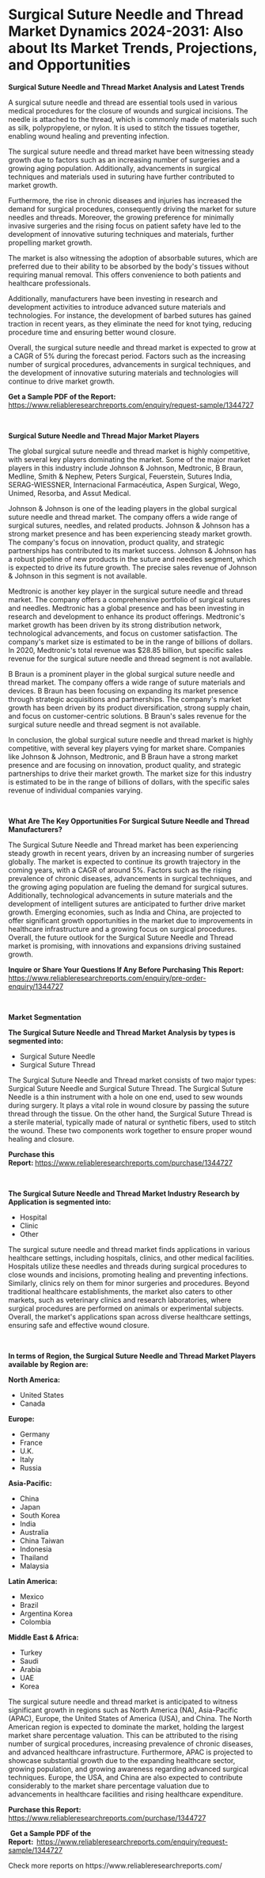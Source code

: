 <p><h1>Surgical Suture Needle and Thread Market Dynamics 2024-2031: Also about Its Market Trends, Projections, and Opportunities</h1></p><p><strong>Surgical Suture Needle and Thread Market Analysis and Latest Trends</strong></p>
<p><p>A surgical suture needle and thread are essential tools used in various medical procedures for the closure of wounds and surgical incisions. The needle is attached to the thread, which is commonly made of materials such as silk, polypropylene, or nylon. It is used to stitch the tissues together, enabling wound healing and preventing infection.</p><p>The surgical suture needle and thread market have been witnessing steady growth due to factors such as an increasing number of surgeries and a growing aging population. Additionally, advancements in surgical techniques and materials used in suturing have further contributed to market growth.</p><p>Furthermore, the rise in chronic diseases and injuries has increased the demand for surgical procedures, consequently driving the market for suture needles and threads. Moreover, the growing preference for minimally invasive surgeries and the rising focus on patient safety have led to the development of innovative suturing techniques and materials, further propelling market growth.</p><p>The market is also witnessing the adoption of absorbable sutures, which are preferred due to their ability to be absorbed by the body's tissues without requiring manual removal. This offers convenience to both patients and healthcare professionals.</p><p>Additionally, manufacturers have been investing in research and development activities to introduce advanced suture materials and technologies. For instance, the development of barbed sutures has gained traction in recent years, as they eliminate the need for knot tying, reducing procedure time and ensuring better wound closure.</p><p>Overall, the surgical suture needle and thread market is expected to grow at a CAGR of 5% during the forecast period. Factors such as the increasing number of surgical procedures, advancements in surgical techniques, and the development of innovative suturing materials and technologies will continue to drive market growth.</p></p>
<p><strong>Get a Sample PDF of the Report:&nbsp;</strong> <a href="https://www.reliableresearchreports.com/enquiry/request-sample/1344727">https://www.reliableresearchreports.com/enquiry/request-sample/1344727</a></p>
<p>&nbsp;</p>
<p><strong>Surgical Suture Needle and Thread Major Market Players</strong></p>
<p><p>The global surgical suture needle and thread market is highly competitive, with several key players dominating the market. Some of the major market players in this industry include Johnson & Johnson, Medtronic, B Braun, Medline, Smith & Nephew, Peters Surgical, Feuerstein, Sutures India, SERAG-WIESSNER, Internacional Farmacéutica, Aspen Surgical, Wego, Unimed, Resorba, and Assut Medical.</p><p>Johnson & Johnson is one of the leading players in the global surgical suture needle and thread market. The company offers a wide range of surgical sutures, needles, and related products. Johnson & Johnson has a strong market presence and has been experiencing steady market growth. The company's focus on innovation, product quality, and strategic partnerships has contributed to its market success. Johnson & Johnson has a robust pipeline of new products in the suture and needles segment, which is expected to drive its future growth. The precise sales revenue of Johnson & Johnson in this segment is not available.</p><p>Medtronic is another key player in the surgical suture needle and thread market. The company offers a comprehensive portfolio of surgical sutures and needles. Medtronic has a global presence and has been investing in research and development to enhance its product offerings. Medtronic's market growth has been driven by its strong distribution network, technological advancements, and focus on customer satisfaction. The company's market size is estimated to be in the range of billions of dollars. In 2020, Medtronic's total revenue was $28.85 billion, but specific sales revenue for the surgical suture needle and thread segment is not available.</p><p>B Braun is a prominent player in the global surgical suture needle and thread market. The company offers a wide range of suture materials and devices. B Braun has been focusing on expanding its market presence through strategic acquisitions and partnerships. The company's market growth has been driven by its product diversification, strong supply chain, and focus on customer-centric solutions. B Braun's sales revenue for the surgical suture needle and thread segment is not available.</p><p>In conclusion, the global surgical suture needle and thread market is highly competitive, with several key players vying for market share. Companies like Johnson & Johnson, Medtronic, and B Braun have a strong market presence and are focusing on innovation, product quality, and strategic partnerships to drive their market growth. The market size for this industry is estimated to be in the range of billions of dollars, with the specific sales revenue of individual companies varying.</p></p>
<p>&nbsp;</p>
<p><strong>What Are The Key Opportunities For Surgical Suture Needle and Thread Manufacturers?</strong></p>
<p><p>The Surgical Suture Needle and Thread market has been experiencing steady growth in recent years, driven by an increasing number of surgeries globally. The market is expected to continue its growth trajectory in the coming years, with a CAGR of around 5%. Factors such as the rising prevalence of chronic diseases, advancements in surgical techniques, and the growing aging population are fueling the demand for surgical sutures. Additionally, technological advancements in suture materials and the development of intelligent sutures are anticipated to further drive market growth. Emerging economies, such as India and China, are projected to offer significant growth opportunities in the market due to improvements in healthcare infrastructure and a growing focus on surgical procedures. Overall, the future outlook for the Surgical Suture Needle and Thread market is promising, with innovations and expansions driving sustained growth.</p></p>
<p><strong>Inquire or Share Your Questions If Any Before Purchasing This Report:</strong> <a href="https://www.reliableresearchreports.com/enquiry/pre-order-enquiry/1344727">https://www.reliableresearchreports.com/enquiry/pre-order-enquiry/1344727</a></p>
<p>&nbsp;</p>
<p><strong>Market Segmentation</strong></p>
<p><strong>The Surgical Suture Needle and Thread Market Analysis by types is segmented into:</strong></p>
<p><ul><li>Surgical Suture Needle</li><li>Surgical Suture Thread</li></ul></p>
<p><p>The Surgical Suture Needle and Thread market consists of two major types: Surgical Suture Needle and Surgical Suture Thread. The Surgical Suture Needle is a thin instrument with a hole on one end, used to sew wounds during surgery. It plays a vital role in wound closure by passing the suture thread through the tissue. On the other hand, the Surgical Suture Thread is a sterile material, typically made of natural or synthetic fibers, used to stitch the wound. These two components work together to ensure proper wound healing and closure.</p></p>
<p><strong>Purchase this Report:&nbsp;</strong><a href="https://www.reliableresearchreports.com/purchase/1344727">https://www.reliableresearchreports.com/purchase/1344727</a></p>
<p>&nbsp;</p>
<p><strong>The Surgical Suture Needle and Thread Market Industry Research by Application is segmented into:</strong></p>
<p><ul><li>Hospital</li><li>Clinic</li><li>Other</li></ul></p>
<p><p>The surgical suture needle and thread market finds applications in various healthcare settings, including hospitals, clinics, and other medical facilities. Hospitals utilize these needles and threads during surgical procedures to close wounds and incisions, promoting healing and preventing infections. Similarly, clinics rely on them for minor surgeries and procedures. Beyond traditional healthcare establishments, the market also caters to other markets, such as veterinary clinics and research laboratories, where surgical procedures are performed on animals or experimental subjects. Overall, the market's applications span across diverse healthcare settings, ensuring safe and effective wound closure.</p></p>
<p>&nbsp;</p>
<p><strong>In terms of Region, the Surgical Suture Needle and Thread Market Players available by Region are:</strong></p>
<p>
    <p> <strong> North America: </strong>
        <ul>
            <li>United States</li>
            <li>Canada</li>
        </ul>
        </p> 
    <p> <strong> Europe: </strong>
        <ul>
            <li>Germany</li>
            <li>France</li>
            <li>U.K.</li>
            <li>Italy</li>
            <li>Russia</li>
        </ul>
        </p> 
    <p> <strong> Asia-Pacific: </strong>
        <ul>
            <li>China</li>
            <li>Japan</li>
            <li>South Korea</li>
            <li>India</li>
            <li>Australia</li>
            <li>China Taiwan</li>
            <li>Indonesia</li>
            <li>Thailand</li>
            <li>Malaysia</li>
        </ul>
        </p> 
    <p> <strong> Latin America: </strong>
        <ul>
            <li>Mexico</li>
            <li>Brazil</li>
            <li>Argentina Korea</li>
            <li>Colombia</li>
        </ul>
        </p> 
    <p> <strong> Middle East & Africa: </strong>
        <ul>
            <li>Turkey</li>
            <li>Saudi</li>
            <li>Arabia</li>
            <li>UAE</li>
            <li>Korea</li>
        </ul>
    </p>
    </p>
<p><p>The surgical suture needle and thread market is anticipated to witness significant growth in regions such as North America (NA), Asia-Pacific (APAC), Europe, the United States of America (USA), and China. The North American region is expected to dominate the market, holding the largest market share percentage valuation. This can be attributed to the rising number of surgical procedures, increasing prevalence of chronic diseases, and advanced healthcare infrastructure. Furthermore, APAC is projected to showcase substantial growth due to the expanding healthcare sector, growing population, and growing awareness regarding advanced surgical techniques. Europe, the USA, and China are also expected to contribute considerably to the market share percentage valuation due to advancements in healthcare facilities and rising healthcare expenditure.</p></p>
<p><strong>Purchase this Report: </strong><a href="https://www.reliableresearchreports.com/purchase/1344727">https://www.reliableresearchreports.com/purchase/1344727</a></p>
<p>&nbsp;<strong>Get a Sample PDF of the Report:&nbsp;&nbsp;</strong><a href="https://www.reliableresearchreports.com/enquiry/request-sample/1344727">https://www.reliableresearchreports.com/enquiry/request-sample/1344727</a></p>
<p><strong></strong></p>
<p>Check more reports on https://www.reliableresearchreports.com/</p>